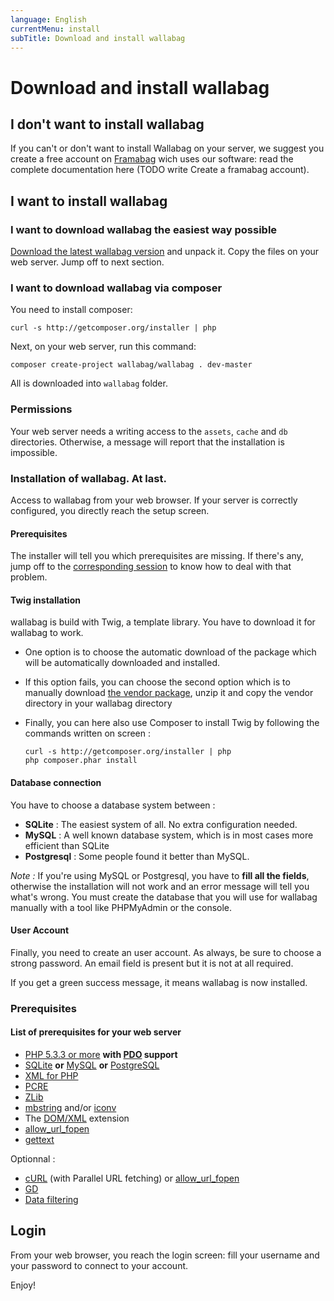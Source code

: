 ```yaml
---
language: English
currentMenu: install
subTitle: Download and install wallabag
---
```


# Download and install wallabag
## I don't want to install wallabag

If you can't or don't want to install Wallabag on your server, we suggest you create a free account on [Framabag](https://framabag.org/) wich uses our software: read the complete documentation here (TODO write Create a framabag account).

## I want to install wallabag

### I want to download wallabag the easiest way possible

[Download the latest wallabag version](http://wllbg.org/latest) and unpack it. Copy the files on your web server. Jump off to next section.

### I want to download wallabag via composer

You need to install composer: 

    curl -s http://getcomposer.org/installer | php

Next, on your web server, run this command: 

    composer create-project wallabag/wallabag . dev-master

All is downloaded into `wallabag` folder.

### Permissions

Your web server needs a writing access to the `assets`, `cache` and `db` directories. Otherwise, a message will report that the installation is impossible.

### Installation of wallabag. At last.

Access to wallabag from your web browser. If your server is correctly configured, you directly reach the setup screen. 

#### Prerequisites
The installer will tell you which prerequisites are missing. If there's any, jump off to the [corresponding session](#Prerequisites) to know how to deal with that problem.

#### Twig installation
wallabag is build with Twig, a template library. You have to download it for wallabag to work.
* One option is to choose the automatic download of the package which will be automatically downloaded and installed.
* If this option fails, you can choose the second option which is to manually download [the vendor package](http://wllbg.org/vendor), unzip it and copy the vendor directory in your wallabag directory
* Finally, you can here also use Composer to install Twig by following the commands written on screen :

    ```
    curl -s http://getcomposer.org/installer | php
    php composer.phar install
    ```

#### Database connection
You have to choose a database system between :
* **SQLite** : The easiest system of all. No extra configuration needed.
* **MySQL** : A well known database system, which is in most cases more efficient than SQLite
* **Postgresql** : Some people found it better than MySQL.

*Note :* If you're using MySQL or Postgresql, you have to **fill all the fields**, otherwise the installation will not work and an error message will tell you what's wrong. You must create the database that you will use for wallabag manually with a tool like PHPMyAdmin or the console.

#### User Account
Finally, you need to create an user account. As always, be sure to choose a strong password.
An email field is present but it is not at all required.

If you get a green success message, it means wallabag is now installed.

### <a name="Prerequisites"></a>Prerequisites
#### List of prerequisites for your web server

* [PHP 5.3.3 or more](http://php.net/manual/en/install.php) **with [PDO](http://php.net/manual/en/book.pdo.php) support**
* [SQLite](http://php.net/manual/en/book.sqlite.php) **or** [MySQL](http://php.net/manual/en/book.mysql.php) **or** [PostgreSQL](http://php.net/manual/en/book.pgsql.php)
* [XML for PHP](http://php.net/en/xml)
* [PCRE](http://php.net/en/pcre)
* [ZLib](http://php.net/en/zlib)
* [mbstring](http://php.net/en/mbstring) and/or [iconv](http://php.net/en/iconv)
* The [DOM/XML](http://php.net/manual/en/book.dom.php) extension
* [allow_url_fopen](http://www.php.net/manual/en/filesystem.configuration.php#ini.allow-url-fopen)
* [gettext](http://php.net/manual/en/book.gettext.php)

Optionnal :
* [cURL](http://php.net/en/curl) (with Parallel URL fetching) or [allow_url_fopen](http://www.php.net/manual/en/filesystem.configuration.php#ini.allow-url-fopen)
* [GD](http://php.net/manual/en/book.image.php)
* [Data filtering](http://php.net/manual/en/book.filter.php)


## Login

From your web browser, you reach the login screen: fill your username and your password to connect to your account.

Enjoy!
